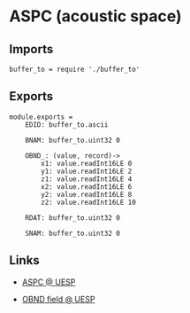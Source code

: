 # ASPC (acoustic space)

## Imports

	buffer_to = require './buffer_to'


## Exports

	module.exports =
		EDID: buffer_to.ascii

		BNAM: buffer_to.uint32 0

		OBND_: (value, record)->
			x1: value.readInt16LE 0
			y1: value.readInt16LE 2
			z1: value.readInt16LE 4
			x2: value.readInt16LE 6
			y2: value.readInt16LE 8
			z2: value.readInt16LE 10

		RDAT: buffer_to.uint32 0

		SNAM: buffer_to.uint32 0


## Links

- [ASPC @ UESP](http://www.uesp.net/wiki/Tes5Mod:Mod_File_Format/ASPC)

- [OBND field @ UESP](http://www.uesp.net/wiki/Tes5Mod:Mod_File_Format/OBND_Field)
